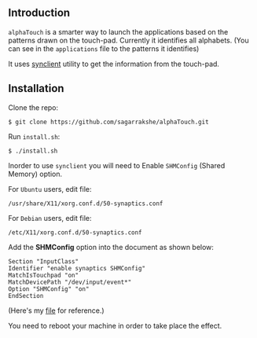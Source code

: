 ## Introduction

`alphaTouch` is a smarter way to launch the applications based on the patterns drawn on the touch-pad. Currently it identifies all alphabets. (You can see in the `applications` file to the patterns it identifies)


It uses [synclient](https://wiki.archlinux.org/index.php/Touchpad_Synaptics#Synclient) utility to get the information from the touch-pad.

## Installation

Clone the repo:
    
    $ git clone https://github.com/sagarrakshe/alphaTouch.git

Run `install.sh`:
    
    $ ./install.sh

Inorder to use `synclient` you will need to Enable `SHMConfig` (Shared Memory) option. 

For `Ubuntu` users, edit file:
   
    /usr/share/X11/xorg.conf.d/50-synaptics.conf

For `Debian` users, edit file:
   
    /etc/X11/xorg.conf.d/50-synaptics.conf

Add the **SHMConfig** option into the document as shown below:


    Section "InputClass"
    Identifier "enable synaptics SHMConfig"
    MatchIsTouchpad "on"
    MatchDevicePath "/dev/input/event*"
    Option "SHMConfig" "on"
    EndSection

(Here's my  [file](http://paste.ubuntu.com/5747634/) for reference.)

You need to reboot your machine in order to take place the effect. 
